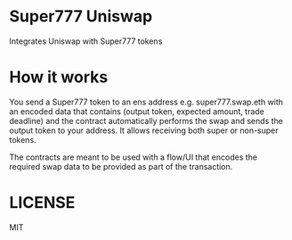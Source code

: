 # Super777 Uniswap

Integrates Uniswap with Super777 tokens

# How it works

You send a Super777 token to an ens address e.g. super777.swap.eth with an encoded data that contains (output token, expected amount, trade deadline) and the contract automatically performs the swap and sends the output token to your address. It allows receiving both super or non-super tokens.

The contracts are meant to be used with a flow/UI that encodes the required swap data to be provided as part of the transaction.

# LICENSE

MIT